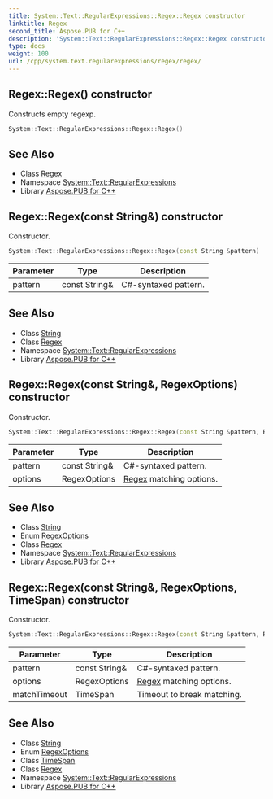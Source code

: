 ```yaml
---
title: System::Text::RegularExpressions::Regex::Regex constructor
linktitle: Regex
second_title: Aspose.PUB for C++
description: 'System::Text::RegularExpressions::Regex::Regex constructor. Constructs empty regexp in C++.'
type: docs
weight: 100
url: /cpp/system.text.regularexpressions/regex/regex/
---
```

## Regex::Regex() constructor


Constructs empty regexp.

```cpp
System::Text::RegularExpressions::Regex::Regex()
```

## See Also

* Class [Regex](../)
* Namespace [System::Text::RegularExpressions](../../)
* Library [Aspose.PUB for C++](../../../)
## Regex::Regex(const String\&) constructor


Constructor.

```cpp
System::Text::RegularExpressions::Regex::Regex(const String &pattern)
```


| Parameter | Type | Description |
| --- | --- | --- |
| pattern | const String\& | C#-syntaxed pattern. |

## See Also

* Class [String](../../../system/string/)
* Class [Regex](../)
* Namespace [System::Text::RegularExpressions](../../)
* Library [Aspose.PUB for C++](../../../)
## Regex::Regex(const String\&, RegexOptions) constructor


Constructor.

```cpp
System::Text::RegularExpressions::Regex::Regex(const String &pattern, RegexOptions options)
```


| Parameter | Type | Description |
| --- | --- | --- |
| pattern | const String\& | C#-syntaxed pattern. |
| options | RegexOptions | [Regex](../) matching options. |

## See Also

* Class [String](../../../system/string/)
* Enum [RegexOptions](../../regexoptions/)
* Class [Regex](../)
* Namespace [System::Text::RegularExpressions](../../)
* Library [Aspose.PUB for C++](../../../)
## Regex::Regex(const String\&, RegexOptions, TimeSpan) constructor


Constructor.

```cpp
System::Text::RegularExpressions::Regex::Regex(const String &pattern, RegexOptions options, TimeSpan matchTimeout)
```


| Parameter | Type | Description |
| --- | --- | --- |
| pattern | const String\& | C#-syntaxed pattern. |
| options | RegexOptions | [Regex](../) matching options. |
| matchTimeout | TimeSpan | Timeout to break matching. |

## See Also

* Class [String](../../../system/string/)
* Enum [RegexOptions](../../regexoptions/)
* Class [TimeSpan](../../../system/timespan/)
* Class [Regex](../)
* Namespace [System::Text::RegularExpressions](../../)
* Library [Aspose.PUB for C++](../../../)

